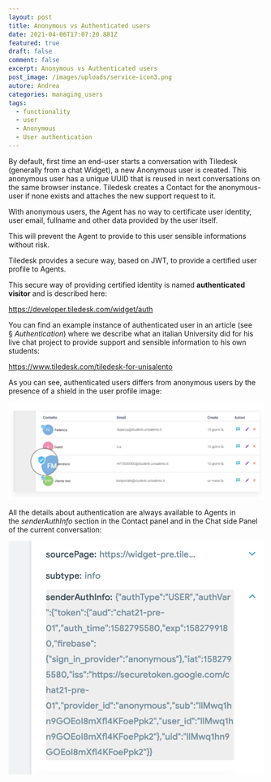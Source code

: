 ```yaml
---
layout: post
title: Anonymous vs Authenticated users
date: 2021-04-06T17:07:20.881Z
featured: true
draft: false
comment: false
excerpt: Anonymous vs Authenticated users
post_image: /images/uploads/service-icon3.png
autore: Andrea
categories: managing_users
tags:
  - functionality
  - user
  - Anonymous
  - User authentication
---
```

By default, first time an end-user starts a conversation with Tiledesk (generally from a chat Widget), a new Anonymous user is created. This anonymous user has a unique UUID that is reused in next conversations on the same browser instance. Tiledesk creates a Contact for the anonymous-user if none exists and attaches the new support request to it.

With anonymous users, the Agent has no way to certificate user identity, user email, fullname and other data provided by the user itself.

This will prevent the Agent to provide to this user sensible informations without risk.

Tiledesk provides a secure way, based on JWT, to provide a certified user profile to Agents.

This secure way of providing certified identity is named **authenticated visitor** and is described here:

<https://developer.tiledesk.com/widget/auth>

You can find an example instance of authenticated user in an article (see § *Authentication*) where we describe what an italian University did for his live chat project to provide support and sensible information to his own students:

<https://www.tiledesk.com/tiledesk-for-unisalento>

As you can see, authenticated users differs from anonymous users by the presence of a shield in the user profile image:

![authenticated users differs from anonymous users](/images/uploads/pasted-image-0-8-.png "authenticated users differs from anonymous users")

All the details about authentication are always available to Agents in the *senderAuthInfo* section in the Contact panel and in the Chat side Panel of the current conversation:

![details about authentication are always available to Agents in the senderAuthInfo section](/images/uploads/pasted-image-0-333.png "details about authentication are always available to Agents in the senderAuthInfo section")